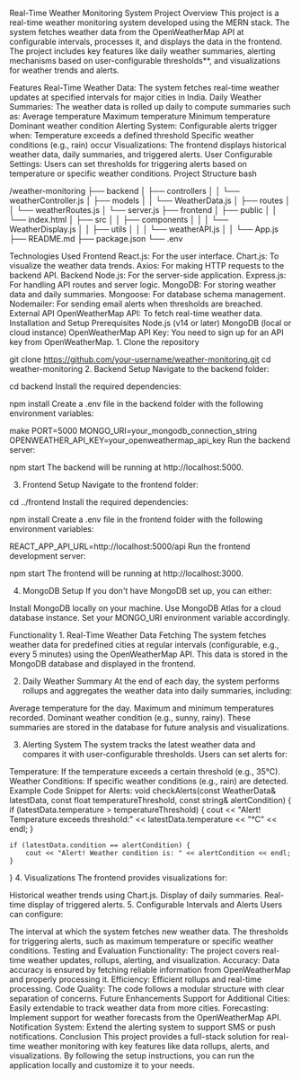 Real-Time Weather Monitoring System Project Overview This project is a
real-time weather monitoring system developed using the MERN stack. The
system fetches weather data from the OpenWeatherMap API at configurable
intervals, processes it, and displays the data in the frontend. The
project includes key features like daily weather summaries, alerting
mechanisms based on user-configurable thresholds\*\*, and visualizations
for weather trends and alerts.

Features Real-Time Weather Data: The system fetches real-time weather
updates at specified intervals for major cities in India. Daily Weather
Summaries: The weather data is rolled up daily to compute summaries such
as: Average temperature Maximum temperature Minimum temperature Dominant
weather condition Alerting System: Configurable alerts trigger when:
Temperature exceeds a defined threshold Specific weather conditions
(e.g., rain) occur Visualizations: The frontend displays historical
weather data, daily summaries, and triggered alerts. User Configurable
Settings: Users can set thresholds for triggering alerts based on
temperature or specific weather conditions. Project Structure bash

/weather-monitoring ├── backend │ ├── controllers │ │ └──
weatherController.js │ ├── models │ │ └── WeatherData.js │ ├── routes │
│ └── weatherRoutes.js │ └── server.js ├── frontend │ ├── public │ │ └──
index.html │ ├── src │ │ ├── components │ │ │ └── WeatherDisplay.js │ │
├── utils │ │ │ └── weatherAPI.js │ │ └── App.js ├── README.md ├──
package.json └── .env

Technologies Used Frontend React.js: For the user interface. Chart.js:
To visualize the weather data trends. Axios: For making HTTP requests to
the backend API. Backend Node.js: For the server-side application.
Express.js: For handling API routes and server logic. MongoDB: For
storing weather data and daily summaries. Mongoose: For database schema
management. Nodemailer: For sending email alerts when thresholds are
breached. External API OpenWeatherMap API: To fetch real-time weather
data. Installation and Setup Prerequisites Node.js (v14 or later)
MongoDB (local or cloud instance) OpenWeatherMap API Key: You need to
sign up for an API key from OpenWeatherMap. 1. Clone the repository

git clone https://github.com/your-username/weather-monitoring.git cd
weather-monitoring 2. Backend Setup Navigate to the backend folder:

cd backend Install the required dependencies:

npm install Create a .env file in the backend folder with the following
environment variables:

make PORT=5000 MONGO_URI=your_mongodb_connection_string
OPENWEATHER_API_KEY=your_openweathermap_api_key Run the backend server:

npm start The backend will be running at http://localhost:5000.

3.  Frontend Setup Navigate to the frontend folder:

cd ../frontend Install the required dependencies:

npm install Create a .env file in the frontend folder with the following
environment variables:

REACT_APP_API_URL=http://localhost:5000/api Run the frontend development
server:

npm start The frontend will be running at http://localhost:3000.

4.  MongoDB Setup If you don't have MongoDB set up, you can either:

Install MongoDB locally on your machine. Use MongoDB Atlas for a cloud
database instance. Set your MONGO_URI environment variable accordingly.

Functionality 1. Real-Time Weather Data Fetching The system fetches
weather data for predefined cities at regular intervals (configurable,
e.g., every 5 minutes) using the OpenWeatherMap API. This data is stored
in the MongoDB database and displayed in the frontend.

2.  Daily Weather Summary At the end of each day, the system performs
    rollups and aggregates the weather data into daily summaries,
    including:

Average temperature for the day. Maximum and minimum temperatures
recorded. Dominant weather condition (e.g., sunny, rainy). These
summaries are stored in the database for future analysis and
visualizations.

3.  Alerting System The system tracks the latest weather data and
    compares it with user-configurable thresholds. Users can set alerts
    for:

Temperature: If the temperature exceeds a certain threshold (e.g.,
35°C). Weather Conditions: If specific weather conditions (e.g., rain)
are detected. Example Code Snippet for Alerts: void checkAlerts(const
WeatherData& latestData, const float temperatureThreshold, const string&
alertCondition) { if (latestData.temperature \> temperatureThreshold) {
cout \<\< "Alert! Temperature exceeds threshold:" \<\<
latestData.temperature \<\< "°C" \<\< endl; }

    if (latestData.condition == alertCondition) {
        cout << "Alert! Weather condition is: " << alertCondition << endl;
    }

} 4. Visualizations The frontend provides visualizations for:

Historical weather trends using Chart.js. Display of daily summaries.
Real-time display of triggered alerts. 5. Configurable Intervals and
Alerts Users can configure:

The interval at which the system fetches new weather data. The
thresholds for triggering alerts, such as maximum temperature or
specific weather conditions. Testing and Evaluation Functionality: The
project covers real-time weather updates, rollups, alerting, and
visualization. Accuracy: Data accuracy is ensured by fetching reliable
information from OpenWeatherMap and properly processing it. Efficiency:
Efficient rollups and real-time processing. Code Quality: The code
follows a modular structure with clear separation of concerns. Future
Enhancements Support for Additional Cities: Easily extendable to track
weather data from more cities. Forecasting: Implement support for
weather forecasts from the OpenWeatherMap API. Notification System:
Extend the alerting system to support SMS or push notifications.
Conclusion This project provides a full-stack solution for real-time
weather monitoring with key features like data rollups, alerts, and
visualizations. By following the setup instructions, you can run the
application locally and customize it to your needs.
